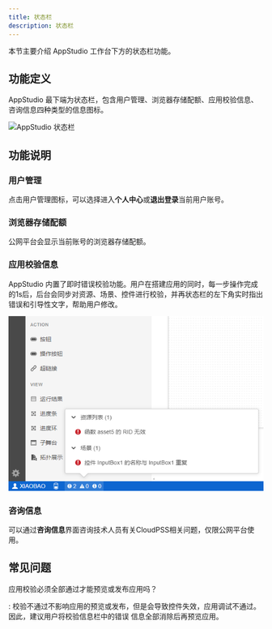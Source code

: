 ```yaml
---
title: 状态栏
description: 状态栏
---
```


本节主要介绍 AppStudio 工作台下方的状态栏功能。

## 功能定义

AppStudio 最下端为状态栏，包含用户管理、浏览器存储配额、应用校验信息、咨询信息四种类型的信息图标。

![AppStudio 状态栏](./1.png)

## 功能说明

### 用户管理

点击用户管理图标，可以选择进入**个人中心**或**退出登录**当前用户账号。

### 浏览器存储配额

公网平台会显示当前账号的浏览器存储配额。

### 应用校验信息

AppStudio 内置了即时错误校验功能。用户在搭建应用的同时，每一步操作完成的1s后，后台会同步对资源、场景、控件进行校验，并再状态栏的左下角实时指出错误和引导性文字，帮助用户修改。

![应用校验信息](./2.png)

### 咨询信息

可以通过**咨询信息**界面咨询技术人员有关CloudPSS相关问题，仅限公网平台使用。

## 常见问题

应用校验必须全部通过才能预览或发布应用吗？

:   校验不通过不影响应用的预览或发布，但是会导致控件失效，应用调试不通过。因此，建议用户将校验信息栏中的错误
    信息全部消除后再预览应用。